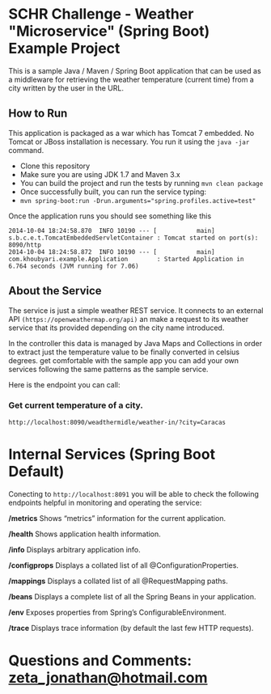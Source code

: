 # SCHR Challenge - Weather "Microservice" (Spring Boot) Example Project

This is a sample Java / Maven / Spring Boot application that can be used as a middleware for retrieving the weather temperature (current time) from a city written by the user in the URL.

## How to Run 

This application is packaged as a war which has Tomcat 7 embedded. No Tomcat or JBoss installation is necessary. You run it using the ```java -jar``` command.

* Clone this repository 
* Make sure you are using JDK 1.7 and Maven 3.x
* You can build the project and run the tests by running ```mvn clean package```
* Once successfully built, you can run the service typing:
* ```mvn spring-boot:run -Drun.arguments="spring.profiles.active=test"```

Once the application runs you should see something like this

```
2014-10-04 18:24:58.870  INFO 10190 --- [           main] s.b.c.e.t.TomcatEmbeddedServletContainer : Tomcat started on port(s): 8090/http
2014-10-04 18:24:58.872  INFO 10190 --- [           main] com.khoubyari.example.Application        : Started Application in 6.764 seconds (JVM running for 7.06)
```

## About the Service

The service is just a simple weather REST service. It connects to an external API ```(https://openweathermap.org/api)``` an make a request to its weather service that its provided depending on the city name introduced.

In the controller this data is managed by Java Maps and Collections in order to extract just the temperature value to be finally converted in celsius degrees. get comfortable with the sample app you can add your own services following the same patterns as the sample service.

Here is the endpoint you can call:

### Get current temperature of a city.

```
http://localhost:8090/weadthermidle/weather-in/?city=Caracas
```

# Internal Services (Spring Boot Default) 

Conecting to ```http://localhost:8091``` you will be able to check the following endpoints helpful in monitoring and operating the service:

**/metrics** Shows “metrics” information for the current application.

**/health** Shows application health information.

**/info** Displays arbitrary application info.

**/configprops** Displays a collated list of all @ConfigurationProperties.

**/mappings** Displays a collated list of all @RequestMapping paths.

**/beans** Displays a complete list of all the Spring Beans in your application.

**/env** Exposes properties from Spring’s ConfigurableEnvironment.

**/trace** Displays trace information (by default the last few HTTP requests).

# Questions and Comments: zeta_jonathan@hotmail.com






